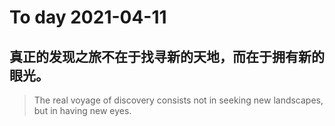 
# To day 2021-04-11


## 真正的发现之旅不在于找寻新的天地，而在于拥有新的眼光。
> The real voyage of discovery consists not in seeking new landscapes, but in having new eyes.

    